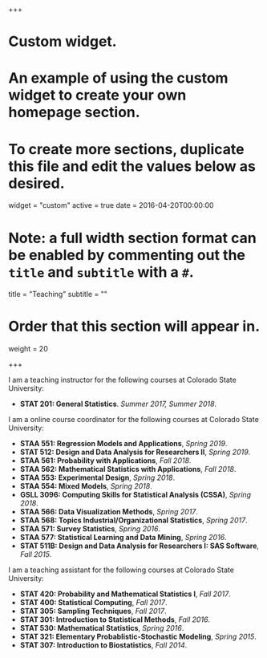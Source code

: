 +++
# Custom widget.
# An example of using the custom widget to create your own homepage section.
# To create more sections, duplicate this file and edit the values below as desired.
widget = "custom"
active = true
date = 2016-04-20T00:00:00

# Note: a full width section format can be enabled by commenting out the `title` and `subtitle` with a `#`.
title = "Teaching"
subtitle = ""

# Order that this section will appear in.
weight = 20

+++

I am a teaching instructor for the following courses at Colorado State University:

- **STAT 201: General Statistics**. *Summer 2017, Summer 2018*.

I am a online course coordinator for the following courses at Colorado State University:

- **STAA 551: Regression Models and Applications**, *Spring 2019*.
- **STAT 512: Design and Data Analysis for Researchers II**, *Spring 2019*.
- **STAA 561: Probability with Applications**, *Fall 2018*.
- **STAA 562: Mathematical Statistics with Applications**, *Fall 2018*.
- **STAA 553: Experimental Design**, *Spring 2018*.
- **STAA 554: Mixed Models**, *Spring 2018*.
- **GSLL 3096: Computing Skills for Statistical Analysis (CSSA)**, *Spring 2018*.
- **STAA 566: Data Visualization Methods**, *Spring 2017*.
- **STAA 568: Topics Industrial/Organizational Statistics**, *Spring 2017*.
- **STAA 571: Survey Statistics**, *Spring 2016*.
- **STAA 577: Statistical Learning and Data Mining**, *Spring 2016*.
- **STAT 511B: Design and Data Analysis for Researchers I: SAS Software**, *Fall 2015*.

I am a teaching assistant for the following courses at Colorado State University:

- **STAT 420: Probability and Mathematical Statistics I**, *Fall 2017*.
- **STAT 400: Statistical Computing**, *Fall 2017*.
- **STAT 305: Sampling Techniques**, *Fall 2017*.
- **STAT 301: Introduction to Statistical Methods**, *Fall 2016*.
- **STAT 530: Mathematical Statistics**, *Spring 2016*.
- **STAT 321: Elementary Probablistic-Stochastic Modeling**, *Spring 2015*.
- **STAT 307: Introduction to Biostatistics**, *Fall 2014*.
